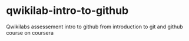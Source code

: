 # qwikilab-intro-to-github
Qwikilabs assessement intro to github from introduction to git and github course on coursera
